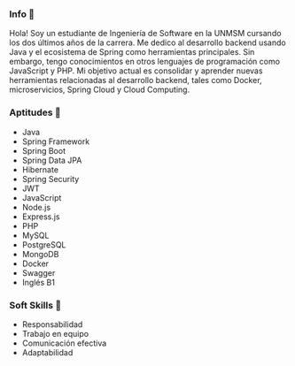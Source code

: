 ### Info 👋

Hola! Soy un estudiante de Ingeniería de Software en la UNMSM cursando los dos últimos años de la carrera. Me dedico al desarrollo backend usando Java y el ecosistema de Spring como herramientas principales. Sin embargo, tengo conocimientos en otros lenguajes de programación como JavaScript y PHP. Mi objetivo actual es consolidar y aprender nuevas herramientas relacionadas al desarrollo backend, tales como Docker, microservicios, Spring Cloud y Cloud Computing.

### Aptitudes 📖
- Java
- Spring Framework
- Spring Boot
- Spring Data JPA
- Hibernate
- Spring Security
- JWT
- JavaScript
- Node.js
- Express.js
- PHP
- MySQL
- PostgreSQL
- MongoDB
- Docker
- Swagger
- Inglés B1

### Soft Skills 🤝
- Responsabilidad
- Trabajo en equipo
- Comunicación efectiva
- Adaptabilidad
